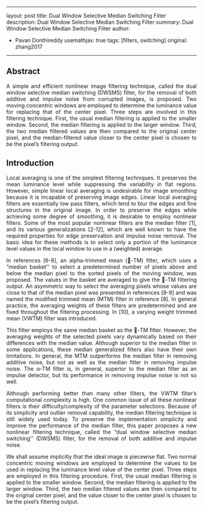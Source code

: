 
---
layout: post
title: Dual Window Selective Median Switching Filter
description: Dual Window Selective Median Switching Filter
summary: Dual Window Selective Median Switching Filter
author:
- Pavan Donthireddy
usemathjax: true
tags: [filters, switching]
original: zhang2017
---

## Abstract

<p align="justify">A simple and efficient nonlinear image filtering
technique, called the dual window selective median switching
(DWSMS) filter, for the removal of both additive and impulse
noise from corrupted images, is proposed. Two moving concentric
windows are employed to determine the luminance value for
replacing that of the center pixel. Three steps are involved in this
filtering technique. First, the usual median filtering is applied to
the smaller window. Second, the median filtering is applied to the
larger window. Third, the two median filtered values are then
compared to the original center pixel, and the median-filtered
value closer to the center pixel is chosen to be the pixel’s filtering
output.</p>


## Introduction

<p align="justify">Local averaging is one of the simplest filtering techniques. It
preserves the mean luminance level while suppressing the
variability in flat regions. However, simple linear local
averaging is undesirable for image smoothing because it is
incapable of preserving image edges. Linear local averaging
filters are essentially low pass filters, which tend to blur the
edges and fine structures in the original image. In order to
preserve the edges while achieving some degree of smoothing,
it is desirable to employ nonlinear filters. Some of the most
popular nonlinear filters are the median filter [1], and its various
generalizations [2-12], which are well known to have the
required properties for edge preservation and impulse noise
removal. The basic idea for these methods is to select only a
portion of the luminance level values in the local window to use
in a (weighted) average. </p>

<p align="justify">In references [6-8], an alpha-trimmed
mean (􀄮-TM) filter, which uses a “median basket'' to select a
predetermined number of pixels above and below the median
pixel to the sorted pixels of the moving window, was proposed.
The values in the basket are averaged to give the 􀄮-TM filtering
output. An asymmetric way to select the averaging pixels whose
values are close to that of the median pixel was presented in
references [8-9] and was named the modified trimmed mean
(MTM) filter in reference [8]. In general practice, the averaging
weights of these filters are predetermined and are fixed
throughout the filtering processing. In [10], a varying weight
trimmed mean (VWTM) filter was introduced.</p>

<p align="justify">This filter employs the same median basket as the 􀄮-TM filter. However,
the averaging weights of the selected pixels vary dynamically
based on their differences with the median value.
Although superior to the median filter in some applications,
these median generalized filters also have their own limitations.
In general, the MTM outperforms the median filter in removing
additive noise, but not as well as the median filter in removing
impulse noise. The α-TM filter is, in general, superior to the
median filter as an impulse detector, but its performance in
removing impulse noise is not so well. </p>

<p align="justify">Although performing
better than many other filters, the VWTM filter’s computational
complexity is high. One common issue of all these nonlinear
filters is their difficulty/complexity of the parameter selections.
Because of its simplicity and outlier removal capability, the
median filtering technique is still widely used today.
To preserve the implementation simplicity and improve the
performance of the median filter, this paper proposes a new
nonlinear filtering technique, called the “dual window selective
median switching'' (DWSMS) filter, for the removal of both
additive and impulse noise. </p>

<p align="justify">We shall assume implicitly that the
ideal image is piecewise flat. Two normal concentric moving
windows are employed to determine the values to be used in
replacing the luminance level value of the center pixel. Three
steps are employed in this filtering procedure. First, the usual
median filtering is applied to the smaller window. Second, the
median filtering is applied to the larger window. Third, the two
median filtered values are then compared to the original center
pixel, and the value closer to the center pixel is chosen to be the
pixel’s filtering output.</p>

